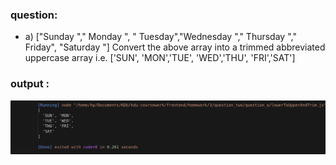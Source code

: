 ### question:
-  a) ["Sunday "," Monday ",
" Tuesday","Wednesday "," Thursday "," Friday",
"Saturday "]
Convert the above array into a trimmed abbreviated uppercase array i.e.
['SUN', 'MON','TUE', 'WED','THU', 'FRI','SAT']


### output : 

![Alt text](image.png)